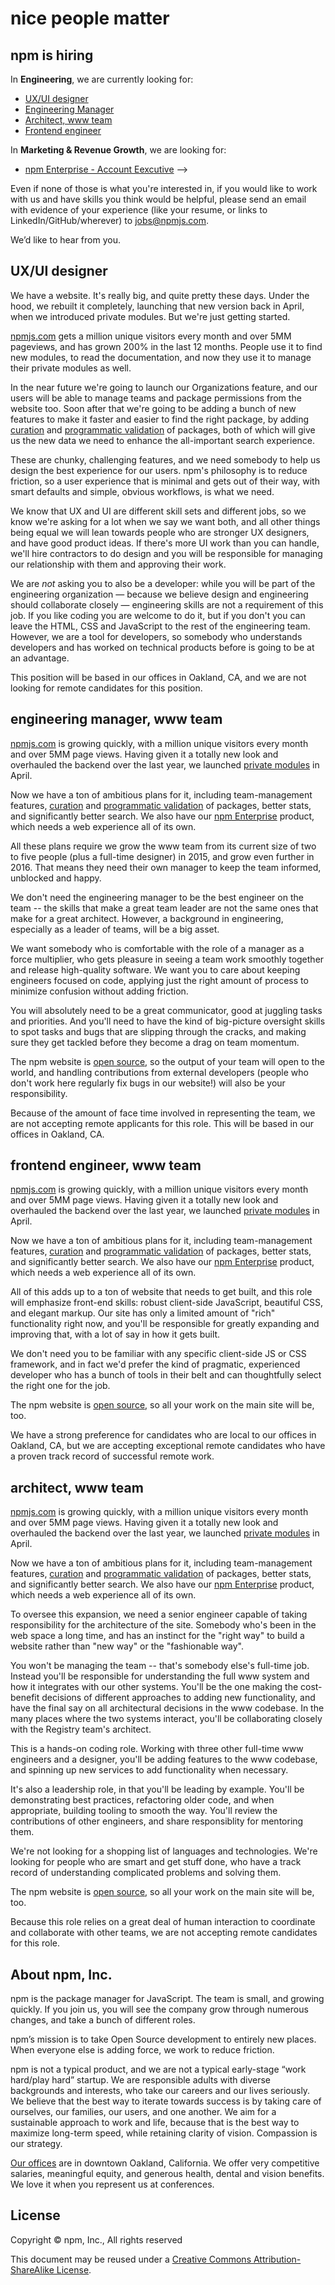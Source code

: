 <hgroup>
  <h1>nice people matter</h1>
  <h2>npm is hiring</h2>
</hgroup>

In **Engineering**, we are currently looking for:
* [UX/UI designer](#ux-ui-designer)
* [Engineering Manager](#engineering-manager-www-team)
* [Architect, www team](#architect-www-team)
* [Frontend engineer](#frontend-engineer-www-team)

In **Marketing & Revenue Growth**, we are looking for:
 * [npm Enterprise - Account Eexcutive](https://www.npmjs.com/marketing-bd-sales#npm-enterprise-account-executive) -->

Even if none of those is what you're interested in, if you would like to work with us and have skills you think would be helpful, please send an email with evidence of your experience (like your resume, or links to LinkedIn/GitHub/wherever) to [jobs@npmjs.com](mailto:jobs@npmjs.com).

We’d like to hear from you.


## UX/UI designer

We have a website. It's really big, and quite pretty these days. Under the hood, we rebuilt it completely, launching that new version back in April, when we introduced private modules. But we're just getting started.

[npmjs.com](https://www.npmjs.com) gets a million unique visitors every month and over 5MM pageviews, and has grown 200% in the last 12 months. People use it to find new modules, to read the documentation, and now they use it to manage their private modules as well.

In the near future we're going to launch our Organizations feature, and our users will be able to manage teams and package permissions from the website too. Soon after that we're going to be adding a bunch of new features to make it faster and easier to find the right package, by adding [curation](http://blog.npmjs.org/post/94662089625/the-future-of-the-npm-website-lets-map-this#collections) and [programmatic validation](http://blog.npmjs.org/post/94662089625/the-future-of-the-npm-website-lets-map-this#ecosystems) of packages, both of which will give us the new data we need to enhance the all-important search experience.

These are chunky, challenging features, and we need somebody to help us design the best experience for our users. npm's philosophy is to reduce friction, so a user experience that is minimal and gets out of their way, with smart defaults and simple, obvious workflows, is what we need.

We know that UX and UI are different skill sets and different jobs, so we know we're asking for a lot when we say we want both, and all other things being equal we will lean towards people who are stronger UX designers, and have good product ideas. If there's more UI work than you can handle, we'll hire contractors to do design and you will be responsible for managing our relationship with them and approving their work.

We are *not* asking you to also be a developer: while you will be part of the engineering organization — because we believe design and engineering should collaborate closely — engineering skills are not a requirement of this job. If you like coding you are welcome to do it, but if you don't you can leave the HTML, CSS and JavaScript to the rest of the engineering team. However, we are a tool for developers, so somebody who understands developers and has worked on technical products before is going to be at an advantage.

This position will be based in our offices in Oakland, CA, and we are not looking for remote candidates for this position.



## engineering manager, www team

[npmjs.com](https://www.npmjs.com) is growing quickly, with a million unique visitors every month and over 5MM page views. Having given it a totally new look and overhauled the backend over the last year, we launched [private modules](https://www.npmjs.com/private-modules) in April.

Now we have a ton of ambitious plans for it, including team-management features,  [curation](http://blog.npmjs.org/post/94662089625/the-future-of-the-npm-website-lets-map-this#collections) and [programmatic validation](http://blog.npmjs.org/post/94662089625/the-future-of-the-npm-website-lets-map-this#ecosystems) of packages, better stats, and significantly better search. We also have our [npm Enterprise](https://www.npmjs.com/enterprise) product, which needs a web experience all of its own.

All these plans require we grow the www team from its current size of two to five people (plus a full-time designer) in 2015, and grow even further in 2016. That means they need their own manager to keep the team informed, unblocked and happy.

We don't need the engineering manager to be the best engineer on the team -- the skills that make a great team leader are not the same ones that make for a great architect. However, a background in engineering, especially as a leader of teams, will be a big asset. 

We want somebody who is comfortable with the role of a manager as a force multiplier, who gets pleasure in seeing a team work smoothly together and release high-quality software. We want you to care about keeping engineers focused on code, applying just the right amount of process to minimize confusion without adding friction.

You will absolutely need to be a great communicator, good at juggling tasks and priorities. And you'll need to have the kind of big-picture oversight skills to spot tasks and bugs that are slipping through the cracks, and making sure they get tackled before they become a drag on team momentum.

The npm website is [open source](https://github.com/npm/newww), so the output of your team will open to the world, and handling contributions from external developers (people who don't work here regularly fix bugs in our website!) will also be your responsibility.

Because of the amount of face time involved in representing the team, we are not accepting remote applicants for this role. This will be based in our offices in Oakland, CA.



## frontend engineer, www team

[npmjs.com](https://www.npmjs.com) is growing quickly, with a million unique visitors every month and over 5MM page views. Having given it a totally new look and overhauled the backend over the last year, we launched [private modules](https://www.npmjs.com/private-modules) in April.

Now we have a ton of ambitious plans for it, including team-management features,  [curation](http://blog.npmjs.org/post/94662089625/the-future-of-the-npm-website-lets-map-this#collections) and [programmatic validation](http://blog.npmjs.org/post/94662089625/the-future-of-the-npm-website-lets-map-this#ecosystems) of packages, better stats, and significantly better search. We also have our [npm Enterprise](https://www.npmjs.com/enterprise) product, which needs a web experience all of its own.

All of this adds up to a ton of website that needs to get built, and this role will emphasize front-end skills: robust client-side JavaScript, beautiful CSS, and elegant markup. Our site has only a limited amount of "rich" functionality right now, and you'll be responsible for greatly expanding and improving that, with a lot of say in how it gets built.

We don't need you to be familiar with any specific client-side JS or CSS framework, and in fact we'd prefer the kind of pragmatic, experienced developer who has a bunch of tools in their belt and can thoughtfully select the right one for the job.

The npm website is [open source](https://github.com/npm/newww), so all your work on the main site will be, too.

We have a strong preference for candidates who are local to our offices in Oakland, CA, but we are accepting exceptional remote candidates who have a proven track record of successful remote work.


## architect, www team

[npmjs.com](https://www.npmjs.com) is growing quickly, with a million unique visitors every month and over 5MM page views. Having given it a totally new look and overhauled the backend over the last year, we launched [private modules](https://www.npmjs.com/private-modules) in April.

Now we have a ton of ambitious plans for it, including team-management features,  [curation](http://blog.npmjs.org/post/94662089625/the-future-of-the-npm-website-lets-map-this#collections) and [programmatic validation](http://blog.npmjs.org/post/94662089625/the-future-of-the-npm-website-lets-map-this#ecosystems) of packages, better stats, and significantly better search. We also have our [npm Enterprise](https://www.npmjs.com/enterprise) product, which needs a web experience all of its own.

To oversee this expansion, we need a senior engineer capable of taking responsibility for the architecture of the site. Somebody who's been in the web space a long time, and has an instinct for the "right way" to build a website rather than "new way" or the "fashionable way".

You won't be managing the team -- that's somebody else's full-time job. Instead you'll be responsible for understanding the full www system and how it integrates with our other systems. You'll be the one making the cost-benefit decisions of different approaches to adding new functionality, and have the final say on all architectural decisions in the www codebase. In the many places where the two systems interact, you'll be collaborating closely with the Registry team's architect.

This is a hands-on coding role. Working with three other full-time www engineers and a designer, you'll be adding features to the www codebase, and spinning up new services to add functionality when necessary.

It's also a leadership role, in that you'll be leading by example. You'll be demonstrating best practices, refactoring older code, and when appropriate, building tooling to smooth the way. You'll review the contributions of other engineers, and share responsiblity for mentoring them. 

We're not looking for a shopping list of languages and technologies. We're looking for people who are smart and get stuff done, who have a track record of understanding complicated problems and solving them.

The npm website is [open source](https://github.com/npm/newww), so all your work on the main site will be, too.

Because this role relies on a great deal of human interaction to coordinate and collaborate with other teams, we are not accepting remote candidates for this role.



## About npm, Inc.

npm is the package manager for JavaScript. The team is small, and growing quickly. If you join us, you will see the company grow through numerous changes, and take a bunch of different roles.

npm’s mission is to take Open Source development to entirely new places. When everyone else is adding force, we work to reduce friction.

npm is not a typical product, and we are not a typical early-stage “work hard/play hard” startup. We are responsible adults with diverse backgrounds and interests, who take our careers and our lives seriously. We believe that the best way to iterate towards success is by taking care of ourselves, our families, our users, and one another. We aim for a sustainable approach to work and life, because that is the best way to maximize long-term speed, while retaining clarity of vision. Compassion is our strategy.

[Our offices](https://www.google.com/maps/place/200+Frank+H+Ogawa+Plaza/@37.805544,-122.2720659,17z/data=!3m1!4b1!4m2!3m1!1s0x808f80b1a2db786f:0x4685356d4acb43ef) are in downtown Oakland, California. We offer very competitive salaries, meaningful equity, and generous health, dental and vision benefits. We love it when you represent us at conferences.

## License

Copyright &copy; npm, Inc., All rights reserved

This document may be reused under a [Creative Commons Attribution-ShareAlike License](http://creativecommons.org/licenses/by-sa/4.0/).
